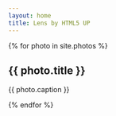 ```yaml
---
layout: home
title: Lens by HTML5 UP
---
```


<!-- Thumbnail -->
<section id="thumbnails">{% for photo in site.photos %}
	<article>
		<a class="thumbnail" href="{{ photo.image }}" data-position="left center"><img src="{{ photo.thumbnail }}" alt="" /></a>
		<h2>{{ photo.title }}</h2>
		<p>{{ photo.caption }}</p>
	</article>
{% endfor %}</section>
